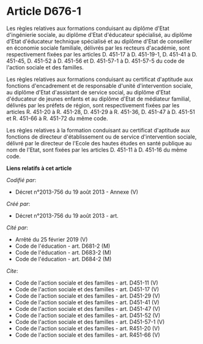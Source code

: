 # Article D676-1

Les règles relatives aux formations conduisant au diplôme d'Etat d'ingénierie sociale, au diplôme d'Etat d'éducateur
spécialisé, au diplôme d'Etat d'éducateur technique spécialisé et au diplôme d'Etat de conseiller en économie sociale
familiale, délivrés par les recteurs d'académie, sont respectivement fixées par les articles D. 451-17 à D. 451-19-1, D.
451-41 à D. 451-45, D. 451-52 à D. 451-56 et D. 451-57-1 à D. 451-57-5 du code de l'action sociale et des familles. 

Les règles relatives aux formations conduisant au certificat d'aptitude aux fonctions d'encadrement et de responsable d'unité
d'intervention sociale, au diplôme d'Etat d'assistant de service social, au diplôme d'Etat d'éducateur de jeunes enfants et
au diplôme d'Etat de médiateur familial, délivrés par les préfets de région, sont respectivement fixées par les articles R.
451-20 à R. 451-28, D. 451-29 à R. 451-36, D. 451-47 à D. 451-51 et R. 451-66 à R. 451-72 du même code. 

Les règles relatives à la formation conduisant au certificat d'aptitude aux fonctions de directeur d'établissement ou de
service d'intervention sociale, délivré par le directeur de l'Ecole des hautes études en santé publique au nom de l'Etat,
sont fixées par les articles D. 451-11 à D. 451-16 du même code.

**Liens relatifs à cet article**

_Codifié par_:

  - Décret n°2013-756 du 19 août 2013 -  Annexe (V)

_Créé par_:

  - Décret n°2013-756 du 19 août 2013 - art.

_Cité par_:

  - Arrêté du 25 février 2019 (V)
  - Code de l'éducation - art. D681-2 (M)
  - Code de l'éducation - art. D683-2 (M)
  - Code de l'éducation - art. D684-2 (M)

_Cite_:

  - Code de l'action sociale et des familles - art. D451-11 (V)
  - Code de l'action sociale et des familles - art. D451-17 (V)
  - Code de l'action sociale et des familles - art. D451-29 (V)
  - Code de l'action sociale et des familles - art. D451-41 (V)
  - Code de l'action sociale et des familles - art. D451-47 (V)
  - Code de l'action sociale et des familles - art. D451-52 (V)
  - Code de l'action sociale et des familles - art. D451-57-1 (V)
  - Code de l'action sociale et des familles - art. R451-20 (V)
  - Code de l'action sociale et des familles - art. R451-66 (V)
